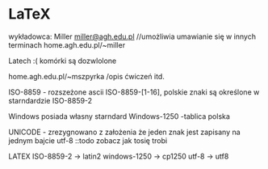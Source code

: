 LaTeX
=========================
wykładowca: Miller
miller@agh.edu.pl //umożliwia umawianie się w innych terminach
home.agh.edu.pl/~miller

Latech :(
komórki są dozwlolone

home.agh.edu.pl/~mszpyrka
/opis ćwiczeń itd.

ISO-8859 - rozszeżone ascii
ISO-8859-[1-16], polskie znaki są określone w starndardzie ISO-8859-2

Windows posiada własny starndard
Windows-1250 -tablica polska

UNICODE - zrezygnowano z założenia że jeden znak jest zapisany na jednym bajcie
utf-8
::todo zobacz jak tosię trobi

LATEX
ISO-8859-2 -> latin2
windows-1250 -> cp1250
utf-8 -> utf8
